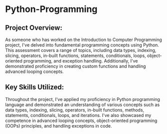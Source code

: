 # Python-Programming

## Project Overview:

As someone who has worked on the Introduction to Computer Programming project, I've delved into fundamental programming concepts using Python. This assessment covers a range of topics, including data types, indexing, slicing, operators, in-built functions, statements, conditionals, loops, object-oriented programming, and exception handling. Additionally, I've demonstrated proficiency in creating custom functions and handling advanced looping concepts.

## Key Skills Utilized:

Throughout the project, I've applied my proficiency in Python programming language and demonstrated an understanding of various concepts such as data types, indexing, slicing, operators, in-built functions, methods, statements, conditionals, loops, and iterations. I've also showcased my competence in advanced looping concepts, object-oriented programming (OOPs) principles, and handling exceptions in code.
